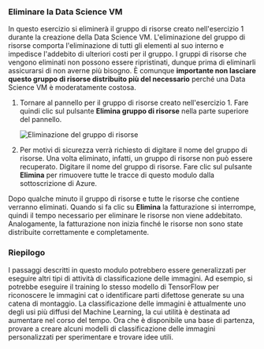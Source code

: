 ### <a name="delete-the-data-science-vm"></a>Eliminare la Data Science VM

In questo esercizio si eliminerà il gruppo di risorse creato nell'esercizio 1 durante la creazione della Data Science VM. L'eliminazione del gruppo di risorse comporta l'eliminazione di tutti gli elementi al suo interno e impedisce l'addebito di ulteriori costi per il gruppo. I gruppi di risorse che vengono eliminati non possono essere ripristinati, dunque prima di eliminarli assicurarsi di non averne più bisogno. È comunque **importante non lasciare questo gruppo di risorse distribuito più del necessario** perché una Data Science VM è moderatamente costosa.

1. Tornare al pannello per il gruppo di risorse creato nell'esercizio 1. Fare quindi clic sul pulsante **Elimina gruppo di risorse** nella parte superiore del pannello.

    ![Eliminazione del gruppo di risorse](../media-draft/6-delete-resource-group.png)

1. Per motivi di sicurezza verrà richiesto di digitare il nome del gruppo di risorse. Una volta eliminato, infatti, un gruppo di risorse non può essere recuperato. Digitare il nome del gruppo di risorse. Fare clic sul pulsante **Elimina** per rimuovere tutte le tracce di questo modulo dalla sottoscrizione di Azure.

Dopo qualche minuto il gruppo di risorse e tutte le risorse che contiene verranno eliminati. Quando si fa clic su **Elimina** la fatturazione si interrompe, quindi il tempo necessario per eliminare le risorse non viene addebitato. Analogamente, la fatturazione non inizia finché le risorse non sono state distribuite correttamente e completamente.

### <a name="summary"></a>Riepilogo

I passaggi descritti in questo modulo potrebbero essere generalizzati per eseguire altri tipi di attività di classificazione delle immagini. Ad esempio, si potrebbe eseguire il training lo stesso modello di TensorFlow per riconoscere le immagini cat o identificare parti difettose generate su una catena di montaggio. La classificazione delle immagini è attualmente uno degli usi più diffusi del Machine Learning, la cui utilità è destinata ad aumentare nel corso del tempo. Ora che è disponibile una base di partenza, provare a creare alcuni modelli di classificazione delle immagini personalizzati per sperimentare e trovare idee utili.